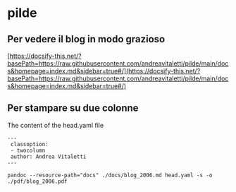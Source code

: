 # pilde



## Per vedere il blog in modo grazioso 

[https://docsify-this.net/?basePath=https://raw.githubusercontent.com/andreavitaletti/pilde/main/docs&homepage=index.md&sidebar=true#/](https://docsify-this.net/?basePath=https://raw.githubusercontent.com/andreavitaletti/pilde/main/docs&homepage=index.md&sidebar=true#/)

## Per stampare su due colonne  

The content of the head.yaml file 
```
--- 
 classoption:
 - twocolumn 
 author: Andrea Vitaletti 
---
```

```
pandoc --resource-path="docs" ./docs/blog_2006.md head.yaml -s -o ./pdf/blog_2006.pdf
```